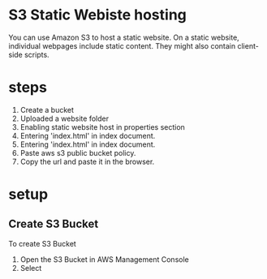 # S3 Static Webiste hosting

You can use Amazon S3 to host a static website. On a static website, individual webpages include static content. They might also contain client-side scripts.

# steps

1. Create a bucket
2. Uploaded a website folder
3. Enabling static website host in properties section
4. Entering 'index.html' in index document.
5. Entering 'index.html' in index document.
6. Paste aws s3 public bucket policy.
7. Copy the url and paste it in the browser.
   
# setup

## Create S3 Bucket

To create S3 Bucket

1. Open the S3 Bucket in AWS Management Console
2. Select   